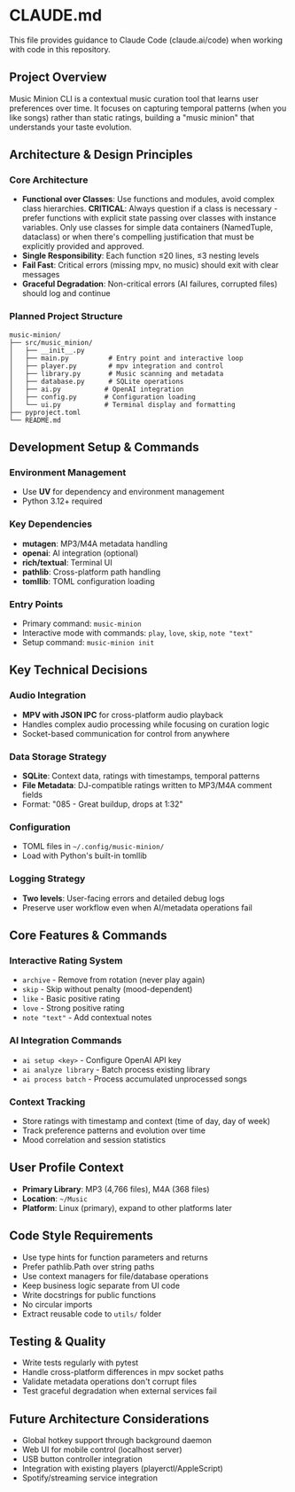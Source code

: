 # CLAUDE.md

This file provides guidance to Claude Code (claude.ai/code) when working with code in this repository.

## Project Overview
Music Minion CLI is a contextual music curation tool that learns user preferences over time. It focuses on capturing temporal patterns (when you like songs) rather than static ratings, building a "music minion" that understands your taste evolution.

## Architecture & Design Principles

### Core Architecture
- **Functional over Classes**: Use functions and modules, avoid complex class hierarchies. **CRITICAL**: Always question if a class is necessary - prefer functions with explicit state passing over classes with instance variables. Only use classes for simple data containers (NamedTuple, dataclass) or when there's compelling justification that must be explicitly provided and approved.
- **Single Responsibility**: Each function ≤20 lines, ≤3 nesting levels
- **Fail Fast**: Critical errors (missing mpv, no music) should exit with clear messages
- **Graceful Degradation**: Non-critical errors (AI failures, corrupted files) should log and continue

### Planned Project Structure
```
music-minion/
├── src/music_minion/
│   ├── __init__.py
│   ├── main.py          # Entry point and interactive loop
│   ├── player.py        # mpv integration and control
│   ├── library.py       # Music scanning and metadata
│   ├── database.py      # SQLite operations
│   ├── ai.py           # OpenAI integration
│   ├── config.py       # Configuration loading
│   └── ui.py           # Terminal display and formatting
├── pyproject.toml
└── README.md
```

## Development Setup & Commands

### Environment Management
- Use **UV** for dependency and environment management
- Python 3.12+ required

### Key Dependencies
- **mutagen**: MP3/M4A metadata handling
- **openai**: AI integration (optional)
- **rich/textual**: Terminal UI
- **pathlib**: Cross-platform path handling
- **tomllib**: TOML configuration loading

### Entry Points
- Primary command: `music-minion`
- Interactive mode with commands: `play`, `love`, `skip`, `note "text"`
- Setup command: `music-minion init`

## Key Technical Decisions

### Audio Integration
- **MPV with JSON IPC** for cross-platform audio playback
- Handles complex audio processing while focusing on curation logic
- Socket-based communication for control from anywhere

### Data Storage Strategy
- **SQLite**: Context data, ratings with timestamps, temporal patterns
- **File Metadata**: DJ-compatible ratings written to MP3/M4A comment fields
- Format: "085 - Great buildup, drops at 1:32"

### Configuration
- TOML files in `~/.config/music-minion/`
- Load with Python's built-in tomllib

### Logging Strategy
- **Two levels**: User-facing errors and detailed debug logs
- Preserve user workflow even when AI/metadata operations fail

## Core Features & Commands

### Interactive Rating System
- `archive` - Remove from rotation (never play again)
- `skip` - Skip without penalty (mood-dependent)
- `like` - Basic positive rating
- `love` - Strong positive rating
- `note "text"` - Add contextual notes

### AI Integration Commands
- `ai setup <key>` - Configure OpenAI API key
- `ai analyze library` - Batch process existing library
- `ai process batch` - Process accumulated unprocessed songs

### Context Tracking
- Store ratings with timestamp and context (time of day, day of week)
- Track preference patterns and evolution over time
- Mood correlation and session statistics

## User Profile Context
- **Primary Library**: MP3 (4,766 files), M4A (368 files)
- **Location**: `~/Music`
- **Platform**: Linux (primary), expand to other platforms later

## Code Style Requirements
- Use type hints for function parameters and returns
- Prefer pathlib.Path over string paths
- Use context managers for file/database operations
- Keep business logic separate from UI code
- Write docstrings for public functions
- No circular imports
- Extract reusable code to `utils/` folder

## Testing & Quality
- Write tests regularly with pytest
- Handle cross-platform differences in mpv socket paths
- Validate metadata operations don't corrupt files
- Test graceful degradation when external services fail

## Future Architecture Considerations
- Global hotkey support through background daemon
- Web UI for mobile control (localhost server)  
- USB button controller integration
- Integration with existing players (playerctl/AppleScript)
- Spotify/streaming service integration